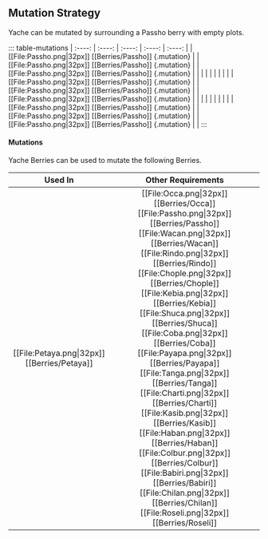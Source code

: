 ## Mutation Strategy

Yache can be mutated by surrounding a Passho berry with empty plots.

::: table-mutations
| :----: | :----: | :----: | :----: | :----: |
| [[File:Passho.png\|32px]] [[Berries/Passho]] {.mutation} |  | [[File:Passho.png\|32px]] [[Berries/Passho]] {.mutation} |  | [[File:Passho.png\|32px]] [[Berries/Passho]] {.mutation} | |
| | | |  |  | |
| [[File:Passho.png\|32px]] [[Berries/Passho]] {.mutation} |  | [[File:Passho.png\|32px]] [[Berries/Passho]] {.mutation} |  | [[File:Passho.png\|32px]] [[Berries/Passho]] {.mutation} | |
| | | |  |  | |
| [[File:Passho.png\|32px]] [[Berries/Passho]] {.mutation} |  | [[File:Passho.png\|32px]] [[Berries/Passho]] {.mutation} |  | [[File:Passho.png\|32px]] [[Berries/Passho]] {.mutation} | |
:::

#### Mutations
Yache Berries can be used to mutate the following Berries.

| Used In                                       | Other Requirements |
| :---:                                         | :---: |
| [[File:Petaya.png\|32px]] [[Berries/Petaya]]  | [[File:Occa.png\|32px]] [[Berries/Occa]] [[File:Passho.png\|32px]] [[Berries/Passho]] [[File:Wacan.png\|32px]] [[Berries/Wacan]] [[File:Rindo.png\|32px]] [[Berries/Rindo]] [[File:Chople.png\|32px]] [[Berries/Chople]] [[File:Kebia.png\|32px]] [[Berries/Kebia]] [[File:Shuca.png\|32px]] [[Berries/Shuca]] [[File:Coba.png\|32px]] [[Berries/Coba]] [[File:Payapa.png\|32px]] [[Berries/Payapa]] [[File:Tanga.png\|32px]] [[Berries/Tanga]] [[File:Charti.png\|32px]] [[Berries/Charti]] [[File:Kasib.png\|32px]] [[Berries/Kasib]] [[File:Haban.png\|32px]] [[Berries/Haban]] [[File:Colbur.png\|32px]] [[Berries/Colbur]] [[File:Babiri.png\|32px]] [[Berries/Babiri]] [[File:Chilan.png\|32px]] [[Berries/Chilan]] [[File:Roseli.png\|32px]] [[Berries/Roseli]] |